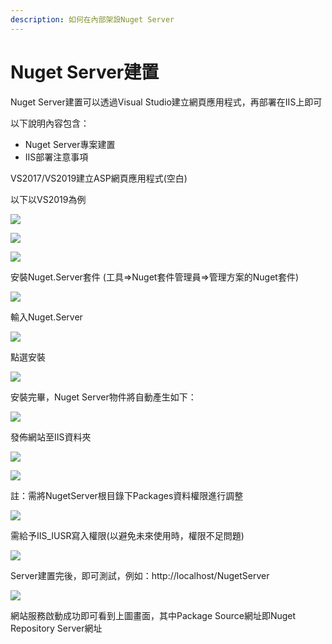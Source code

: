 ```yaml
---
description: 如何在內部架設Nuget Server
---
```


# Nuget Server建置

Nuget Server建置可以透過Visual Studio建立網頁應用程式，再部署在IIS上即可

以下說明內容包含：

* Nuget Server專案建置
* IIS部署注意事項

VS2017/VS2019建立ASP網頁應用程式\(空白\)

以下以VS2019為例

![](../../.gitbook/assets/image%20%2816%29.png)

![](../../.gitbook/assets/image%20%2891%29.png)

![](../../.gitbook/assets/image%20%2863%29.png)

安裝Nuget.Server套件 \(工具=&gt;Nuget套件管理員=&gt;管理方案的Nuget套件\)

![](../../.gitbook/assets/image%20%2871%29.png)

輸入Nuget.Server

![](../../.gitbook/assets/image%20%2860%29.png)

點選安裝

![](../../.gitbook/assets/image%20%2887%29.png)

安裝完畢，Nuget Server物件將自動產生如下：

![](../../.gitbook/assets/image%20%2841%29.png)

發佈網站至IIS資料夾

![](../../.gitbook/assets/image%20%2818%29.png)

![](../../.gitbook/assets/image%20%2889%29.png)

註：需將NugetServer根目錄下Packages資料權限進行調整

![](../../.gitbook/assets/image%20%2827%29.png)

需給予IIS\_IUSR寫入權限\(以避免未來使用時，權限不足問題\)

![](../../.gitbook/assets/image%20%2810%29.png)

Server建置完後，即可測試，例如：http://localhost/NugetServer

![](../../.gitbook/assets/image%20%281%29.png)

網站服務啟動成功即可看到上圖畫面，其中Package Source網址即Nuget Repository Server網址

